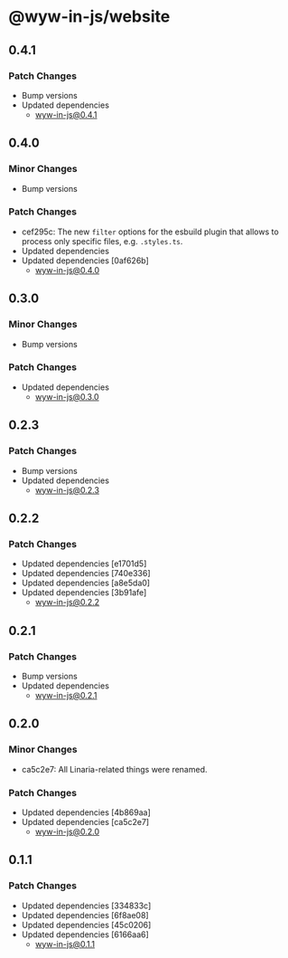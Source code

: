 # @wyw-in-js/website

## 0.4.1

### Patch Changes

- Bump versions
- Updated dependencies
  - wyw-in-js@0.4.1

## 0.4.0

### Minor Changes

- Bump versions

### Patch Changes

- cef295c: The new `filter` options for the esbuild plugin that allows to process only specific files, e.g. `.styles.ts`.
- Updated dependencies
- Updated dependencies [0af626b]
  - wyw-in-js@0.4.0

## 0.3.0

### Minor Changes

- Bump versions

### Patch Changes

- Updated dependencies
  - wyw-in-js@0.3.0

## 0.2.3

### Patch Changes

- Bump versions
- Updated dependencies
  - wyw-in-js@0.2.3

## 0.2.2

### Patch Changes

- Updated dependencies [e1701d5]
- Updated dependencies [740e336]
- Updated dependencies [a8e5da0]
- Updated dependencies [3b91afe]
  - wyw-in-js@0.2.2

## 0.2.1

### Patch Changes

- Bump versions
- Updated dependencies
  - wyw-in-js@0.2.1

## 0.2.0

### Minor Changes

- ca5c2e7: All Linaria-related things were renamed.

### Patch Changes

- Updated dependencies [4b869aa]
- Updated dependencies [ca5c2e7]
  - wyw-in-js@0.2.0

## 0.1.1

### Patch Changes

- Updated dependencies [334833c]
- Updated dependencies [6f8ae08]
- Updated dependencies [45c0206]
- Updated dependencies [6166aa6]
  - wyw-in-js@0.1.1
